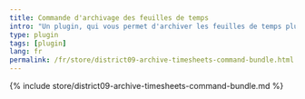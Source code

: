 ```yaml
---
title: Commande d'archivage des feuilles de temps
intro: "Un plugin, qui vous permet d'archiver les feuilles de temps plus anciennes qu'une période de temps spécifiée, en utilisant une commande."
type: plugin
tags: [plugin]
lang: fr
permalink: /fr/store/district09-archive-timesheets-command-bundle.html
---
```


{% include store/district09-archive-timesheets-command-bundle.md %}
